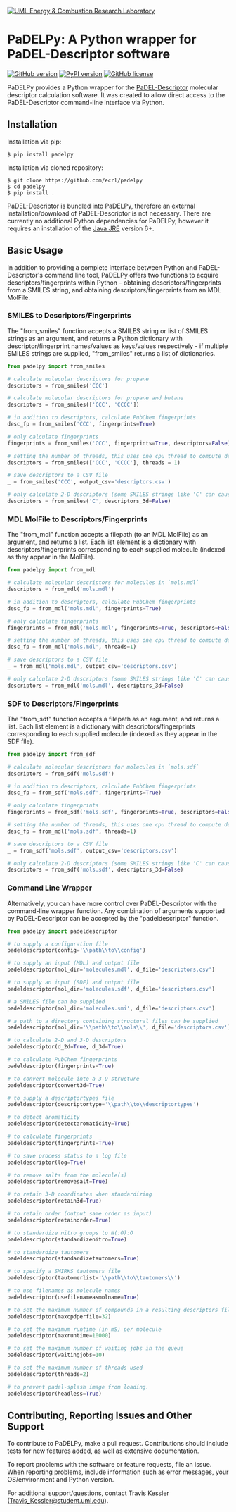 [![UML Energy & Combustion Research Laboratory](https://sites.uml.edu/hunter-mack/files/2021/11/ECRL_final.png)](http://faculty.uml.edu/Hunter_Mack/)

# PaDELPy: A Python wrapper for PaDEL-Descriptor software

[![GitHub version](https://badge.fury.io/gh/ecrl%2Fpadelpy.svg)](https://badge.fury.io/gh/ecrl%2Fpadelpy)
[![PyPI version](https://badge.fury.io/py/padelpy.svg)](https://badge.fury.io/py/padelpy)
[![GitHub license](https://img.shields.io/badge/license-MIT-blue.svg)](https://raw.githubusercontent.com/ecrl/padelpy/master/LICENSE.txt)

PaDELPy provides a Python wrapper for the [PaDEL-Descriptor](https://pubmed.ncbi.nlm.nih.gov/21425294/) molecular descriptor calculation software. It was created to allow direct access to the PaDEL-Descriptor command-line interface via Python.

## Installation

Installation via pip:

```
$ pip install padelpy
```

Installation via cloned repository:

```
$ git clone https://github.com/ecrl/padelpy
$ cd padelpy
$ pip install .
```

PaDEL-Descriptor is bundled into PaDELPy, therefore an external installation/download of PaDEL-Descriptor is not necessary. There are currently no additional Python dependencies for PaDELPy, however it requires an installation of the [Java JRE](https://www.oracle.com/technetwork/java/javase/downloads/jre8-downloads-2133155.html) version 6+.

## Basic Usage

In addition to providing a complete interface between Python and PaDEL-Descriptor's command line tool, PaDELPy offers two functions to acquire descriptors/fingerprints within Python - obtaining descriptors/fingerprints from a SMILES string, and obtaining descriptors/fingerprints from an MDL MolFile.

### SMILES to Descriptors/Fingerprints

The "from_smiles" function accepts a SMILES string or list of SMILES strings as an argument, and returns a Python dictionary with descriptor/fingerprint names/values as keys/values respectively - if multiple SMILES strings are supplied, "from_smiles" returns a list of dictionaries.

```python
from padelpy import from_smiles

# calculate molecular descriptors for propane
descriptors = from_smiles('CCC')

# calculate molecular descriptors for propane and butane
descriptors = from_smiles(['CCC', 'CCCC'])

# in addition to descriptors, calculate PubChem fingerprints
desc_fp = from_smiles('CCC', fingerprints=True)

# only calculate fingerprints
fingerprints = from_smiles('CCC', fingerprints=True, descriptors=False)

# setting the number of threads, this uses one cpu thread to compute descriptors
descriptors = from_smiles(['CCC', 'CCCC'], threads = 1)

# save descriptors to a CSV file
_ = from_smiles('CCC', output_csv='descriptors.csv')

# only calculate 2-D descriptors (some SMILES strings like 'C' can cause issues with 3-D descriptors)
descriptors = from_smiles('C', descriptors_3d=False)
```

### MDL MolFile to Descriptors/Fingerprints

The "from_mdl" function accepts a filepath (to an MDL MolFile) as an argument, and returns a list. Each list element is a dictionary with descriptors/fingerprints corresponding to each supplied molecule (indexed as they appear in the MolFile).

```python
from padelpy import from_mdl

# calculate molecular descriptors for molecules in `mols.mdl`
descriptors = from_mdl('mols.mdl')

# in addition to descriptors, calculate PubChem fingerprints
desc_fp = from_mdl('mols.mdl', fingerprints=True)

# only calculate fingerprints
fingerprints = from_mdl('mols.mdl', fingerprints=True, descriptors=False)

# setting the number of threads, this uses one cpu thread to compute descriptors
desc_fp = from_mdl('mols.mdl', threads=1)

# save descriptors to a CSV file
_ = from_mdl('mols.mdl', output_csv='descriptors.csv')

# only calculate 2-D descriptors (some SMILES strings like 'C' can cause issues with 3-D descriptors)
descriptors = from_mdl('mols.mdl', descriptors_3d=False)
```

### SDF to Descriptors/Fingerprints

The "from_sdf" function accepts a filepath as an argument, and returns a list.
Each list element is a dictionary with descriptors/fingerprints corresponding to each supplied
molecule (indexed as they appear in the SDF file).

```python
from padelpy import from_sdf

# calculate molecular descriptors for molecules in `mols.sdf`
descriptors = from_sdf('mols.sdf')

# in addition to descriptors, calculate PubChem fingerprints
desc_fp = from_sdf('mols.sdf', fingerprints=True)

# only calculate fingerprints
fingerprints = from_sdf('mols.sdf', fingerprints=True, descriptors=False)

# setting the number of threads, this uses one cpu thread to compute descriptors
desc_fp = from_mdl('mols.sdf', threads=1)

# save descriptors to a CSV file
_ = from_sdf('mols.sdf', output_csv='descriptors.csv')

# only calculate 2-D descriptors (some SMILES strings like 'C' can cause issues with 3-D descriptors)
descriptors = from_sdf('mols.sdf', descriptors_3d=False)
```

### Command Line Wrapper

Alternatively, you can have more control over PaDEL-Descriptor with the command-line wrapper function. Any combination of arguments supported by PaDEL-Descriptor can be accepted by the "padeldescriptor" function.

```python
from padelpy import padeldescriptor

# to supply a configuration file
padeldescriptor(config='\\path\\to\\config')

# to supply an input (MDL) and output file
padeldescriptor(mol_dir='molecules.mdl', d_file='descriptors.csv')

# to supply an input (SDF) and output file
padeldescriptor(mol_dir='molecules.sdf', d_file='descriptors.csv')

# a SMILES file can be supplied
padeldescriptor(mol_dir='molecules.smi', d_file='descriptors.csv')

# a path to a directory containing structural files can be supplied
padeldescriptor(mol_dir='\\path\\to\\mols\\', d_file='descriptors.csv')

# to calculate 2-D and 3-D descriptors
padeldescriptor(d_2d=True, d_3d=True)

# to calculate PubChem fingerprints
padeldescriptor(fingerprints=True)

# to convert molecule into a 3-D structure
padeldescriptor(convert3d=True)

# to supply a descriptortypes file
padeldescriptor(descriptortype='\\path\\to\\descriptortypes')

# to detect aromaticity
padeldescriptor(detectaromaticity=True)

# to calculate fingerprints
padeldescriptor(fingerprints=True)

# to save process status to a log file
padeldescriptor(log=True)

# to remove salts from the molecule(s)
padeldescriptor(removesalt=True)

# to retain 3-D coordinates when standardizing
padeldescriptor(retain3d=True)

# to retain order (output same order as input)
padeldescriptor(retainorder=True)

# to standardize nitro groups to N(:O):O
padeldescriptor(standardizenitro=True)

# to standardize tautomers
padeldescriptor(standardizetautomers=True)

# to specify a SMIRKS tautomers file
padeldescriptor(tautomerlist='\\path\\to\\tautomers\\')

# to use filenames as molecule names
padeldescriptor(usefilenameasmolname=True)

# to set the maximum number of compounds in a resulting descriptors file
padeldescriptor(maxcpdperfile=32)

# to set the maximum runtime (in mS) per molecule
padeldescriptor(maxruntime=10000)

# to set the maximum number of waiting jobs in the queue
padeldescriptor(waitingjobs=10)

# to set the maximum number of threads used
padeldescriptor(threads=2)

# to prevent padel-splash image from loading.
padeldescriptor(headless=True)

```

## Contributing, Reporting Issues and Other Support

To contribute to PaDELPy, make a pull request. Contributions should include tests for new features added, as well as extensive documentation.

To report problems with the software or feature requests, file an issue. When reporting problems, include information such as error messages, your OS/environment and Python version.

For additional support/questions, contact Travis Kessler (Travis_Kessler@student.uml.edu).
